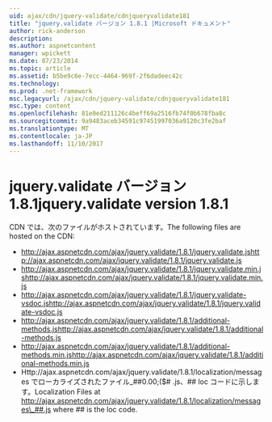 ```yaml
---
uid: ajax/cdn/jquery-validate/cdnjqueryvalidate181
title: "jquery.validate バージョン 1.8.1 |Microsoft ドキュメント"
author: rick-anderson
description: 
ms.author: aspnetcontent
manager: wpickett
ms.date: 07/23/2014
ms.topic: article
ms.assetid: b5be9c6e-7ecc-4464-969f-2f6dadeec42c
ms.technology: 
ms.prod: .net-framework
msc.legacyurl: /ajax/cdn/jquery-validate/cdnjqueryvalidate181
msc.type: content
ms.openlocfilehash: 81e0ed211126c4beff69a2516fb74f0b678fba8c
ms.sourcegitcommit: 9a9483aceb34591c97451997036a9120c3fe2baf
ms.translationtype: MT
ms.contentlocale: ja-JP
ms.lasthandoff: 11/10/2017
---
```

<a name="jqueryvalidate-version-181"></a><span data-ttu-id="f90e7-102">jquery.validate バージョン 1.8.1</span><span class="sxs-lookup"><span data-stu-id="f90e7-102">jquery.validate version 1.8.1</span></span>
====================
<span data-ttu-id="f90e7-103">CDN では、次のファイルがホストされています。</span><span class="sxs-lookup"><span data-stu-id="f90e7-103">The following files are hosted on the CDN:</span></span>

- <span data-ttu-id="f90e7-104">http://ajax.aspnetcdn.com/ajax/jquery.validate/1.8.1/jquery.validate.js</span><span class="sxs-lookup"><span data-stu-id="f90e7-104">http://ajax.aspnetcdn.com/ajax/jquery.validate/1.8.1/jquery.validate.js</span></span>
- <span data-ttu-id="f90e7-105">http://ajax.aspnetcdn.com/ajax/jquery.validate/1.8.1/jquery.validate.min.js</span><span class="sxs-lookup"><span data-stu-id="f90e7-105">http://ajax.aspnetcdn.com/ajax/jquery.validate/1.8.1/jquery.validate.min.js</span></span>
- <span data-ttu-id="f90e7-106">http://ajax.aspnetcdn.com/ajax/jquery.validate/1.8.1/jquery.validate-vsdoc.js</span><span class="sxs-lookup"><span data-stu-id="f90e7-106">http://ajax.aspnetcdn.com/ajax/jquery.validate/1.8.1/jquery.validate-vsdoc.js</span></span>
- <span data-ttu-id="f90e7-107">http://ajax.aspnetcdn.com/ajax/jquery.validate/1.8.1/additional-methods.js</span><span class="sxs-lookup"><span data-stu-id="f90e7-107">http://ajax.aspnetcdn.com/ajax/jquery.validate/1.8.1/additional-methods.js</span></span>
- <span data-ttu-id="f90e7-108">http://ajax.aspnetcdn.com/ajax/jquery.validate/1.8.1/additional-methods.min.js</span><span class="sxs-lookup"><span data-stu-id="f90e7-108">http://ajax.aspnetcdn.com/ajax/jquery.validate/1.8.1/additional-methods.min.js</span></span>
- <span data-ttu-id="f90e7-109">Http://ajax.aspnetcdn.com/ajax/jquery.validate/1.8.1/localization/messages でローカライズされたファイル\_##0.00;($# .js、## loc コードに示します。</span><span class="sxs-lookup"><span data-stu-id="f90e7-109">Localization Files at http://ajax.aspnetcdn.com/ajax/jquery.validate/1.8.1/localization/messages\_##.js where ## is the loc code.</span></span>
